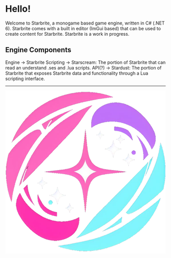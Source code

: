 # Hello!
Welcome to Starbrite, a monogame based game engine, written in C# (.NET 6). Starbrite comes with a built in editor (ImGui based) that can be used to create content for Starbrite. Starbrite is a work in progress.

## Engine Components
Engine -> Starbrite
Scripting -> Starscream: The portion of Starbrite that can read an understand .ses and .lua scripts. 
API(?) -> Stardust: The portion of Starbrite that exposes Starbrite data and functionality through a Lua scripting interface.

---
![Starbrite](/Preditor/Content/starbrite-logo.png)
